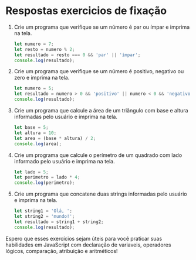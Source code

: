 # Respostas exercicios de fixação

1. Crie um programa que verifique se um número é par ou ímpar e imprima na tela.

    ```javascript
    let numero = 7;
    let resto = numero % 2;
    let resultado = resto === 0 && 'par' || 'ímpar';
    console.log(resultado);
    ```

2. Crie um programa que verifique se um número é positivo, negativo ou zero e imprima na tela.

    ```javascript
    let numero = 5;
    let resultado = numero > 0 && 'positivo' || numero < 0 && 'negativo' || 'zero';
    console.log(resultado);
    ```

3. Crie um programa que calcule a área de um triângulo com base e altura informadas pelo usuário e imprima na tela.

    ```javascript
    let base = 5;
    let altura = 10;
    let area = (base * altura) / 2;
    console.log(area);
    ```

4. Crie um programa que calcule o perímetro de um quadrado com lado informado pelo usuário e imprima na tela.

    ```javascript
    let lado = 5;
    let perimetro = lado * 4;
    console.log(perimetro);
    ```

5. Crie um programa que concatene duas strings informadas pelo usuário e imprima na tela.

    ```javascript
    let string1 = 'Olá, ';
    let string2 = 'mundo!';
    let resultado = string1 + string2;
    console.log(resultado);
    ```

Espero que esses exercícios sejam úteis para você praticar suas habilidades em JavaScript com declaração de variaveis, operadores lógicos, comparação, atribuição e aritméticos!
